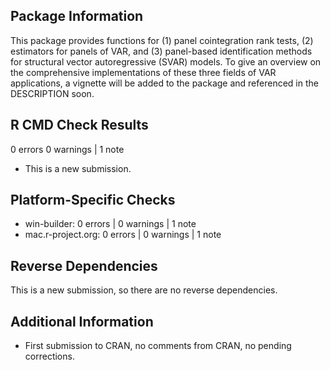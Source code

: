 ## Package Information
This package provides functions for (1) panel cointegration rank tests, (2) estimators for panels of VAR, and (3) panel-based identification methods for structural vector autoregressive (SVAR) models.
To give an overview on the comprehensive implementations of these three fields of VAR applications, a vignette will be added to the package and referenced in the DESCRIPTION soon.  

## R CMD Check Results
0 errors   0 warnings | 1 note
- This is a new submission.

## Platform-Specific Checks
- win-builder: 0 errors | 0 warnings | 1 note
- mac.r-project.org: 0 errors | 0 warnings | 1 note

## Reverse Dependencies
This is a new submission, so there are no reverse dependencies.

## Additional Information
- First submission to CRAN, no comments from CRAN, no pending corrections.
